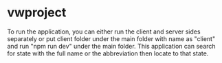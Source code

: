 # vwproject
To run the application, you can either run the client and server sides separately or
put client folder under the main folder with name as "client" and run "npm run dev" under the main folder.
This application can search for state with the full name or the abbreviation then locate to that state.
